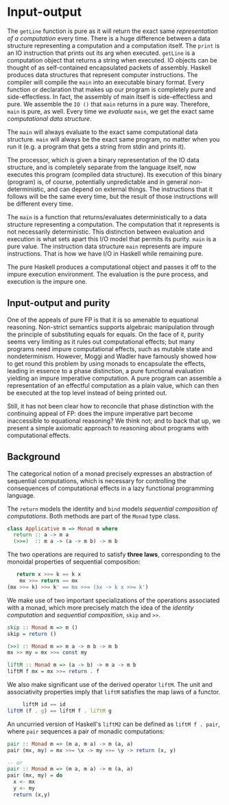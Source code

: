 # Input-output

The `getLine` function is pure as it will return the exact same *representation of a computation* every time. There is a huge difference between a data structure representing a computation and a computation itself. The `print` is an IO instruction that prints out its arg when executed. `getLine` is a computation object that returns a string when executed. IO objects can be thought of as self-contained encapsulated packets of assembly. Haskell produces data structures that represent computer instructions. The compiler will compile the `main` into an executable binary format. Every function or declaration that makes up our program is completely pure and side-effectless. In fact, the assembly of main itself is side-effectless and pure. We assemble the `IO ()` that `main` returns in a pure way. Therefore, `main` is pure, as well. Every time we *evaluate* `main`, we get the exact same *computational data structure*.

The `main` will always evaluate to the exact same computational data structure. `main` will always be the exact same program, no matter when you run it (e.g. a program that gets a string from stdin and prints it).

The processor, which is given a binary representation of the IO data structure, and is completely separate from the language itself, now executes this program (compiled data structure). Its execution of this binary (program) is, of course, potentially unpredictable and in general non-deterministic, and can depend on external things. The instructions that it follows will be the same every time, but the result of those instructions will be different every time.

The `main` is a function that returns/evaluates deterministically to a data structure representing a computation. The computation that it represents is not necessarily deterministic. This distinction between evaluation and execution is what sets apart this I/O model that permits its purity. `main` is a pure value. The instruction data structure `main` represents are impure instructions. That is how we have I/O in Haskell while remaining pure.

The pure Haskell produces a computational object and passes it off to the impure execution environment. The evaluation is the pure process, and execution is the impure one.



## Input-output and purity

One of the appeals of pure FP is that it is so amenable to equational reasoning. Non-strict semantics supports algebraic manipulation through the principle of substituting equals for equals. On the face of it, purity seems very limiting as it rules out computational effects; but many programs need impure computational effects, such as mutable state and nondeterminism. However, Moggi and Wadler have famously showed how to get round this problem by using monads to encapsulate the effects, leading in essence to a phase distinction, a pure functional evaluation yielding an impure imperative computation. A pure program can assemble a representation of an effectful computation as a plain value, which can then be executed at the top level instead of being printed out.

Still, it has not been clear how to reconcile that phase distinction with the continuing appeal of FP: does the impure imperative part become inaccessible to equational reasoning? We think not; and to back that up, we present a simple axiomatic approach to reasoning about programs with computational effects.

## Background

The categorical notion of a monad precisely expresses an abstraction of sequential computations, which is necessary for controlling the consequences of computational effects in a lazy functional programming language.

The `return` models the identity and `bind` models *sequential composition of computations*. Both methods are part of the `Monad` type class.

```hs
class Applicative m => Monad m where
  return :: a -> m a
  (>>=)  :: m a -> (a -> m b) -> m b
```

The two operations are required to satisfy **three laws**, corresponding to the monoidal properties of sequential composition:

```js
   return x >>= k == k x
    mx >>= return == mx
(mx >>= k) >>= k' == mx >>= (λx -> k x >>= k')
```

We make use of two important specializations of the operations associated with a monad, which more precisely match the idea of the *identity computation* and *sequential composition*, `skip` and `>>`.

```hs
skip :: Monad m => m ()
skip = return ()

(>>) :: Monad m => m a -> m b -> m b
mx >> my = mx >>= const my

liftM :: Monad m => (a -> b) -> m a -> m b
liftM f mx = mx >>= return . f
```

We also make significant use of the derived operator `liftM`. The unit and associativity properties imply that `liftM` satisfies the map laws of a functor.

```js
     liftM id == id
liftM (f . g) == liftM f . liftM g
```

An uncurried version of Haskell's `liftM2` can be defined as `liftM f . pair`, where `pair` sequences a pair of monadic computations:

```hs
pair :: Monad m => (m a, m a) -> m (a, a)
pair (mx, my) = mx >>= \x -> my >>= \y -> return (x, y)

-- or
pair :: Monad m => (m a, m a) -> m (a, a)
pair (mx, my) = do
  x <- mx
  y <- my
  return (x,y)
```
